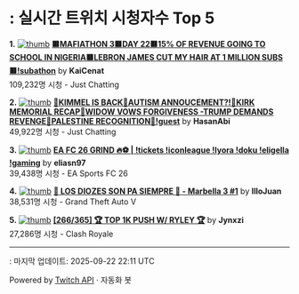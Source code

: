 # : 실시간 트위치 시청자수 Top 5

**1.** [![thumb](https://static-cdn.jtvnw.net/previews-ttv/live_user_kaicenat-320x180.jpg)](https://twitch.tv/KaiCenat)
**[🟥MAFIATHON 3🟥DAY 22🟥15% OF REVENUE GOING TO SCHOOL IN NIGERIA🟥LEBRON JAMES CUT MY HAIR AT 1 MILLION SUBS🟥!subathon](https://twitch.tv/KaiCenat)** by **KaiCenat**<br>109,232명 시청  - Just Chatting

**2.** [![thumb](https://static-cdn.jtvnw.net/previews-ttv/live_user_hasanabi-320x180.jpg)](https://twitch.tv/HasanAbi)
**[🚨KIMMEL IS BACK🚨AUTISM ANNOUCEMENT?!🚨KIRK MEMORIAL RECAP🚨WIDOW VOWS FORGIVENESS -TRUMP DEMANDS REVENGE🚨PALESTINE RECOGNITION🚨!guest](https://twitch.tv/HasanAbi)** by **HasanAbi**<br>49,922명 시청  - Just Chatting

**3.** [![thumb](https://static-cdn.jtvnw.net/previews-ttv/live_user_eliasn97-320x180.jpg)](https://twitch.tv/eliasn97)
**[EA FC 26 GRIND 🔥⚽️ | !tickets !iconleague !lyora !doku !eligella !gaming](https://twitch.tv/eliasn97)** by **eliasn97**<br>39,438명 시청  - EA Sports FC 26

**4.** [![thumb](https://static-cdn.jtvnw.net/previews-ttv/live_user_illojuan-320x180.jpg)](https://twitch.tv/IlloJuan)
**[🌴 LOS DIOZES SON PA SIEMPRE 🌴 - Marbella 3 #1](https://twitch.tv/IlloJuan)** by **IlloJuan**<br>38,531명 시청  - Grand Theft Auto V

**5.** [![thumb](https://static-cdn.jtvnw.net/previews-ttv/live_user_jynxzi-320x180.jpg)](https://twitch.tv/Jynxzi)
**[[266/365] 🏆 TOP 1K PUSH W/ RYLEY 🏆](https://twitch.tv/Jynxzi)** by **Jynxzi**<br>27,286명 시청  - Clash Royale


---
: 마지막 업데이트: 2025-09-22 22:11 UTC

Powered by [Twitch API](https://dev.twitch.tv/docs/api/reference) · 자동화 봇